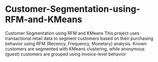 # Customer-Segmentation-using-RFM-and-KMeans
Customer Segmentation using RFM and KMeans This project uses transactional retail data to segment customers based on their purchasing behavior using RFM (Recency, Frequency, Monetary) analysis. Known customers are segmented with KMeans clustering, while anonymous (guest) customers are grouped using invoice-level behavior
